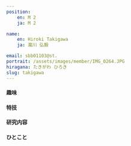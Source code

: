 ```yaml
---
position:
    en: M 2
    ja: M 2

name:
    en: Hiroki Takigawa
    ja: 瀧川 弘毅

email: sbb01103@st.
portrait: /assets/images/member/IMG_0264.JPG
hiragana: たきがわ ひろき
slug: takigawa
---
```


#### 趣味

#### 特技

#### 研究内容

#### ひとこと
